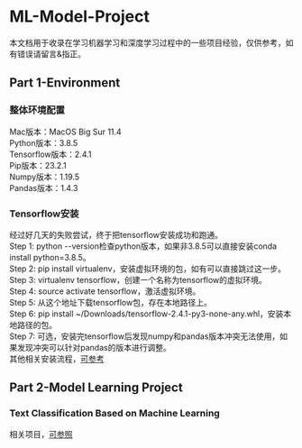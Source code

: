 # ML-Model-Project  
本文档用于收录在学习机器学习和深度学习过程中的一些项目经验，仅供参考，如有错误请留言&指正。  

## Part 1-Environment  
### 整体环境配置  
Mac版本：MacOS Big Sur 11.4  
Python版本：3.8.5  
Tensorflow版本：2.4.1  
Pip版本：23.2.1  
Numpy版本：1.19.5  
Pandas版本：1.4.3  

### Tensorflow安装  
经过好几天的失败尝试，终于把tensorflow安装成功和跑通。   
Step 1: python --version检查python版本，如果非3.8.5可以直接安装conda install python=3.8.5。     
Step 2: pip install virtualenv，安装虚拟环境的包，如有可以直接跳过这一步。    
Step 3: virtualenv tensorflow，创建一个名称为tensorflow的虚拟环境。    
Step 4: source activate tensorflow，激活虚拟环境。  
Step 5: 从这个地址下载tensorflow包，存在本地路径上。  
Step 6: pip install ~/Downloads/tensorflow-2.4.1-py3-none-any.whl，安装本地路径的包。  
Step 7: 可选，安装完tensorflow后发现numpy和pandas版本冲突无法使用，如果发现冲突可以针对pandas的版本进行调整。  
其他相关安装流程，[可参考](https://pianshen.com/ask/530814350740/)  


## Part 2-Model Learning Project
### Text Classification Based on Machine Learning  
相关项目，[可参照](https://pianshen.com/ask/530814350740/](https://github.com/Alic-yuan/nlp-beginner-finish)https://github.com/Alic-yuan/nlp-beginner-finish)  




